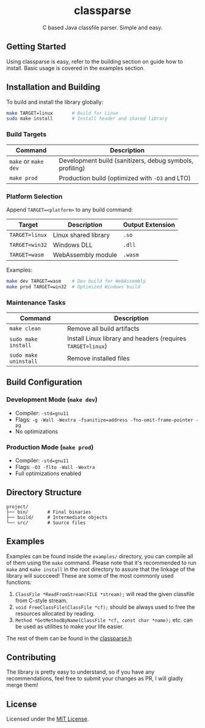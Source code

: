 <div align="center">
  <h1>classparse</h1>
  C based Java classfile parser. Simple and easy.
</div>

## Getting Started
Using classparse is easy, refer to the building section on guide how to install.
Basic usage is covered in the examples section.

## Installation and Building

To build and install the library globally:

```bash
make TARGET=linux       # Build for Linux
sudo make install       # Install header and shared library
```

### Build Targets

| Command | Description |
|---------|-------------|
| `make` or `make dev` | Development build (sanitizers, debug symbols, profiling) |
| `make prod` | Production build (optimized with `-O3` and LTO) |

### Platform Selection

Append `TARGET=<platform>` to any build command:

| Target | Description | Output Extension |
|--------|-------------|------------------|
| `TARGET=linux` | Linux shared library | `.so` |
| `TARGET=win32` | Windows DLL | `.dll` |
| `TARGET=wasm` | WebAssembly module | `.wasm` |

Examples:
```bash
make dev TARGET=wasm    # Dev build for WebAssembly
make prod TARGET=win32  # Optimized Windows build
```

### Maintenance Tasks

| Command | Description |
|---------|-------------|
| `make clean` | Remove all build artifacts |
| `sudo make install` | Install Linux library and headers (requires `TARGET=linux`) |
| `sudo make uninstall` | Remove installed files |

## Build Configuration

### Development Mode (`make dev`)
- Compiler: `-std=gnu11`
- Flags: `-g -Wall -Wextra -fsanitize=address -fno-omit-frame-pointer -pg`
- No optimizations

### Production Mode (`make prod`)
- Compiler: `-std=gnu11` 
- Flags: `-O3 -flto -Wall -Wextra`
- Full optimizations enabled

## Directory Structure
```
project/
├── bin/       # Final binaries
├── build/     # Intermediate objects
└── src/       # Source files
```

## Examples
Examples can be found inside the `examples/` directory, you can compile all of them using the `make` command.
Please note that it's recommended to run `make` and `make install` in the root directory to assure that the linkage of the library will succceed!
These are some of the most commonly used functions:

1) `ClassFile *ReadFromStream(FILE *stream);` will read the given classfile from C-style stream.
2) `void FreeClassFile(ClassFile *cf);` should be always used to free the resources allocated by reading.
3) `Method *GetMethodByName(ClassFile *cf, const char *name);` etc. can be used as utilities to make your life easier.

The rest of them can be found in the [classparse.h](src/classparse.h)

## Contributing
The library is pretty easy to understand, so if you have any recommendations, feel free to submit your changes as PR, I will gladly merge them!

## License

Licensed under the [MIT License](LICENSE).
